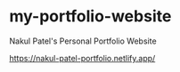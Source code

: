 # my-portfolio-website
Nakul Patel's Personal Portfolio Website

https://nakul-patel-portfolio.netlify.app/
